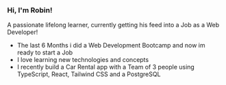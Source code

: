 ### Hi, I'm Robin!
A passionate lifelong learner, currently getting his feed into a Job as a Web Developer! 

- The last 6 Months i did a Web Development Bootcamp and now im ready to start a Job
- I love learning new technologies and concepts
- I recently build a Car Rental app with a Team of 3 people using TypeScript, React, Tailwind CSS and a PostgreSQL
